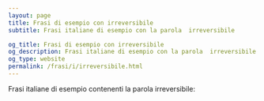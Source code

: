 ```yaml
---
layout: page
title: Frasi di esempio con irreversibile 
subtitle: Frasi italiane di esempio con la parola  irreversibile

og_title: Frasi di esempio con irreversibile 
og_description: Frasi italiane di esempio con la parola  irreversibile
og_type: website
permalink: /frasi/i/irreversibile.html
---
```


Frasi italiane di esempio contenenti la parola irreversibile:


